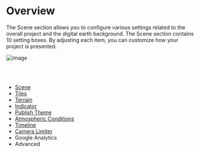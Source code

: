 # Overview

The Scene section allows you to configure various settings related to the overall project and the digital earth background. The Scene section contains 10 setting boxes. By adjusting each item, you can customize how your project is presented.

![image](https://github.com/CS-eukarya/User-Manual-English-/assets/154571156/ea067b96-340c-4750-ae92-2a6e6566f976)

<br>
<br>

- [Scene]()
- [Tiles](https://github.com/CS-eukarya/User-Manual-English-/blob/Scene-Properties/Tiles.md)
- [Terrain](https://github.com/CS-eukarya/User-Manual-English-/blob/Scene-Properties/Terrain.md)
- [Indicator](https://github.com/CS-eukarya/User-Manual-English-/blob/Scene-Properties/Indicator.md)
- [Publish Theme](https://github.com/CS-eukarya/User-Manual-English-/blob/Scene-Properties/Publish%20Theme.md)
- [Atmospheric Conditions](https://github.com/CS-eukarya/User-Manual-English-/blob/Scene-Properties/Atmospheric%20Conditions.md)
- [Timeline](https://github.com/CS-eukarya/User-Manual-English-/blob/Scene-Properties/Timeline%20for%20Scene.md)
- [Camera Limiter](https://github.com/CS-eukarya/User-Manual-English-/blob/Scene-Properties/Camera%20Limiter.md)
- Google Analytics
- Advanced
